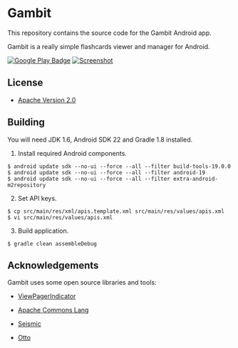 # Gambit

This repository contains the source code for the Gambit Android app.

Gambit is a really simple flashcards viewer and manager for Android.

[![Google Play Badge][Google Play badge image]][Google Play link]
[![Screenshot][Screenshot image]][Google Play link]

## License

* [Apache Version 2.0][Apache license link]

## Building

You will need JDK 1.6, Android SDK 22 and Gradle 1.8 installed.

1. Install required Android components.

  ```
  $ android update sdk --no-ui --force --all --filter build-tools-19.0.0
  $ android update sdk --no-ui --force --all --filter android-19
  $ android update sdk --no-ui --force --all --filter extra-android-m2repository
  ```

2. Set API keys.

  ```
  $ cp src/main/res/xml/apis.template.xml src/main/res/values/apis.xml
  $ vi src/main/res/values/apis.xml
  ```

3. Build application.

  ```
  $ gradle clean assembleDebug
  ```

## Acknowledgements

Gambit uses some open source libraries and tools:

* [ViewPagerIndicator][ViewPagerIndicator link]
* [Apache Commons Lang][Apache Commons Lang link]
* [Seismic][Seismic link]
* [Otto][Otto link]


  [Google Play badge image]: http://www.android.com/images/brand/get_it_on_play_logo_large.png
  [Screenshot image]: http://img826.imageshack.us/img826/3525/nexusy.png

  [Google Play link]: https://play.google.com/store/apps/details?id=ru.ming13.gambit
  [Apache license link]: http://www.apache.org/licenses/LICENSE-2.0.html
  [ViewPagerIndicator link]: http://viewpagerindicator.com
  [Apache Commons Lang link]: http://commons.apache.org/lang
  [Seismic link]: https://github.com/square/seismic
  [Otto link]: http://square.github.com/otto
